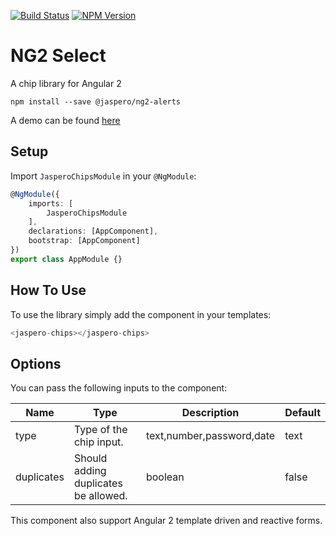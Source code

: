 [![Build Status](https://travis-ci.org/Jaspero/ng2-chips.svg?branch=master)](https://travis-ci.org/jaspero/ng2-chips)
[![NPM Version](https://img.shields.io/npm/v/@jaspero/ng2-chips.svg)](https://www.npmjs.com/package/@jaspero/ng2-chips)
# NG2 Select
A chip library for Angular 2

```
npm install --save @jaspero/ng2-alerts
```

A demo can be found [here](http://open-source.jaspero.co/ng/ng-chips)

## Setup
Import `JasperoChipsModule` in your `@NgModule`:

```ts
@NgModule({
    imports: [
        JasperoChipsModule
    ],
    declarations: [AppComponent],
    bootstrap: [AppComponent]
})
export class AppModule {}
```

## How To Use 
To use the library simply add the component in your templates:
```typescript
<jaspero-chips></jaspero-chips>
```

## Options

You can pass the following inputs to the component:

|Name|Type|Description|Default|
|---|---|---|---|
|type|Type of the chip input.|text,number,password,date|text|
|duplicates|Should adding duplicates be allowed.|boolean|false|

This component also support Angular 2 template driven and reactive forms.

 
